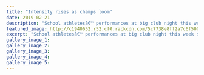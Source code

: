 ```yaml
---
title: "Intensity rises as champs loom"
date: 2019-02-21
description: "School athletesâ€™ performances at big club night this week show off rising talent as bigger contests approach..."
featured_image: http://c1940652.r52.cf0.rackcdn.com/5c7738e8ff2a7c6f5000062f/Athletics-Image.jpg
excerpt: "School athletesâ€™ performances at big club night this week show off rising talent as bigger contests approach."
gallery_image_1: 
gallery_image_2: 
gallery_image_3: 
gallery_image_4: 
gallery_image_5: 
---
```

